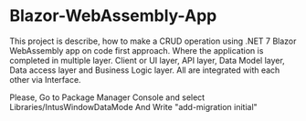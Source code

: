 # Blazor-WebAssembly-App
This project is describe, how to make a CRUD operation using .NET 7 Blazor WebAssembly app on code first approach. Where the application is completed in multiple layer. Client or UI layer, API layer, Data Model layer, Data access layer and  Business Logic layer. All are integrated with each other via Interface.

Please, Go to Package Manager Console and select Libraries/IntusWindowDataMode And Write "add-migration initial"
